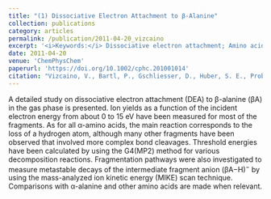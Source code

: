 ```yaml
---
title: "(1) Dissociative Electron Attachment to β-Alanine"
collection: publications
category: articles
permalink: /publication/2011-04-20_vizcaino
excerpt: '<i>Keywords:</i> Dissociative electron attachment; Amino acids'
date: 2011-04-20
venue: 'ChemPhysChem'
paperurl: 'https://doi.org/10.1002/cphc.201001014'
citation: "Vizcaino, V., Bartl, P., Gschliesser, D., Huber, S. E., Probst, M., Märk, T. D., Scheier, P., & Denifl, S. (2011). Dissociative Electron Attachment to β-Alanine. <i>ChemPhysChem, 12</i>, 1272-1279."
---
```


A detailed study on dissociative electron attachment (DEA) to β-alanine (βA) in the gas phase is presented. Ion yields as a function of the incident electron energy from about 0 to 15 eV have been measured for most of the fragments. As for all α-amino acids, the main reaction corresponds to the loss of a hydrogen atom, although many other fragments have been observed that involved more complex bond cleavages. Threshold energies have been calculated by using the G4(MP2) method for various decomposition reactions. Fragmentation pathways were also investigated to measure metastable decays of the intermediate fragment anion (βA−H)<sup>−</sup> by using the mass-analyzed ion kinetic energy (MIKE) scan technique. Comparisons with α-alanine and other amino acids are made when relevant.